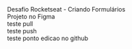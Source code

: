 <div>Desafio Rocketseat - Criando Formulários</div>
<div>Projeto no Figma</div>
<div>teste pull</div>
<div>teste push </div>
<div>teste ponto edicao no github </div>
